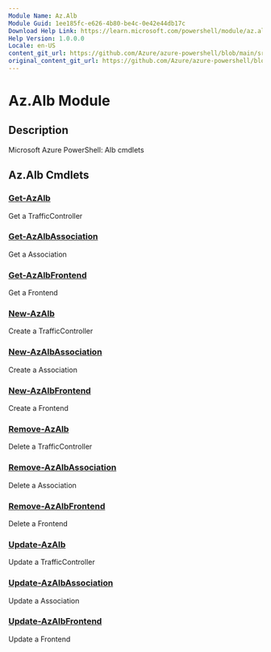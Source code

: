 ```yaml
---
Module Name: Az.Alb
Module Guid: 1ee185fc-e626-4b80-be4c-0e42e44db17c
Download Help Link: https://learn.microsoft.com/powershell/module/az.alb
Help Version: 1.0.0.0
Locale: en-US
content_git_url: https://github.com/Azure/azure-powershell/blob/main/src/Alb/Alb/help/Az.Alb.md
original_content_git_url: https://github.com/Azure/azure-powershell/blob/main/src/Alb/Alb/help/Az.Alb.md
---
```


# Az.Alb Module
## Description
Microsoft Azure PowerShell: Alb cmdlets

## Az.Alb Cmdlets
### [Get-AzAlb](Get-AzAlb.md)
Get a TrafficController

### [Get-AzAlbAssociation](Get-AzAlbAssociation.md)
Get a Association

### [Get-AzAlbFrontend](Get-AzAlbFrontend.md)
Get a Frontend

### [New-AzAlb](New-AzAlb.md)
Create a TrafficController

### [New-AzAlbAssociation](New-AzAlbAssociation.md)
Create a Association

### [New-AzAlbFrontend](New-AzAlbFrontend.md)
Create a Frontend

### [Remove-AzAlb](Remove-AzAlb.md)
Delete a TrafficController

### [Remove-AzAlbAssociation](Remove-AzAlbAssociation.md)
Delete a Association

### [Remove-AzAlbFrontend](Remove-AzAlbFrontend.md)
Delete a Frontend

### [Update-AzAlb](Update-AzAlb.md)
Update a TrafficController

### [Update-AzAlbAssociation](Update-AzAlbAssociation.md)
Update a Association

### [Update-AzAlbFrontend](Update-AzAlbFrontend.md)
Update a Frontend

